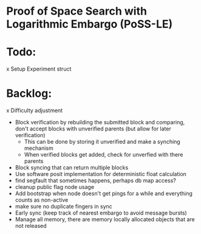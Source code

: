 # Proof of Space Search with Logarithmic Embargo (PoSS-LE)

# Todo:
x Setup Experiment struct

# Backlog:
x Difficulty adjustment
- Block verification by rebuilding the submitted block and comparing, don't accept blocks with unverified parents (but allow for later verification)
  - This can be done by storing it unverified and make a synching mechanism
  - When verified blocks get added, check for unverfied with there parents
- Block syncing that can return multiple blocks
- Use software posit implementation for deterministic float calculation
- find segfault that sometimes happens, perhaps db map access?
- cleanup public flag node usage
- Add bootstrap when node doesn't get pings for a while and everything counts as non-active
- make sure no duplicate fingers in sync
- Early sync (keep track of nearest embargo to avoid message bursts)
- Manage all memory, there are memory locally allocated objects that are not released
